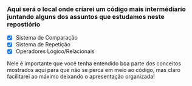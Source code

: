 <h3>
  Aqui será o local onde criarei um código mais intermédiario juntando alguns dos assuntos que estudamos neste repostiório
</h3>

* [X] Sistema de Comparação
* [X] Sistema de Repetição
* [X] Operadores Lógico/Relacionais

<p>
  Nele é importante que você tenha entendido boa parte dos conceitos mostrados aqui para que não se perca em meio ao código, mas claro facilitarei ao máximo deixando o apresentação organizada!
</p>

